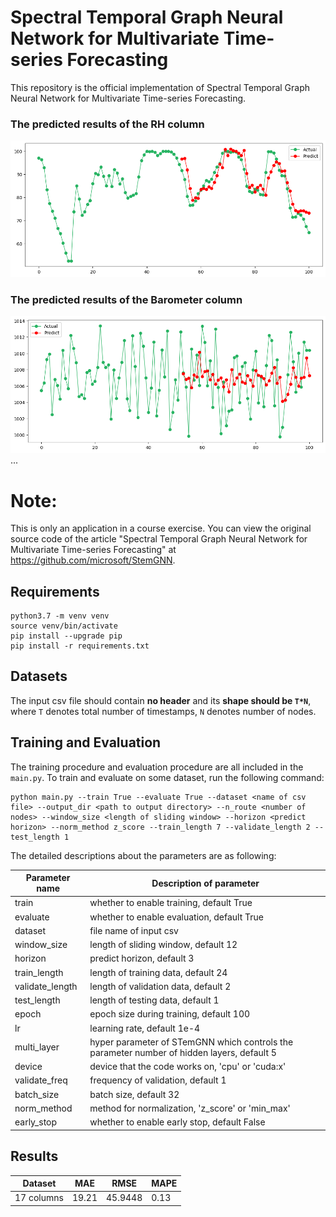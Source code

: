 # Spectral Temporal Graph Neural Network for Multivariate Time-series Forecasting

This repository is the official implementation of Spectral Temporal Graph Neural Network for
Multivariate Time-series Forecasting.

### The predicted results of the RH column
![RH column][RH]
### The predicted results of the Barometer column
![RH column][Barometer]
...
# Note:
This is only an application in a course exercise. You can view the original source code of the article "Spectral Temporal Graph Neural Network for Multivariate Time-series Forecasting" at https://github.com/microsoft/StemGNN.

## Requirements

```setup
python3.7 -m venv venv
source venv/bin/activate
pip install --upgrade pip
pip install -r requirements.txt
```

## Datasets

The input csv file should contain **no header** and its **shape should be `T*N`**, where `T` denotes total number of timestamps, `N` denotes number of nodes.

## Training and Evaluation

The training procedure and evaluation procedure are all included in the `main.py`. To train and evaluate on some dataset, run the following command:

```train & evaluate
python main.py --train True --evaluate True --dataset <name of csv file> --output_dir <path to output directory> --n_route <number of nodes> --window_size <length of sliding window> --horizon <predict horizon> --norm_method z_score --train_length 7 --validate_length 2 --test_length 1
```

The detailed descriptions about the parameters are as following:

| Parameter name | Description of parameter |
| --- | --- |
| train | whether to enable training, default True |
| evaluate | whether to enable evaluation, default True |
| dataset | file name of input csv |
| window_size | length of sliding window, default 12 |
| horizon | predict horizon, default 3 |
| train_length | length of training data, default 24 |
| validate_length | length of validation data, default 2 |
| test_length | length of testing data, default 1 |
| epoch | epoch size during training, default 100 |
| lr | learning rate, default 1e-4 |
| multi_layer | hyper parameter of STemGNN which controls the parameter number of hidden layers, default 5 |
| device | device that the code works on, 'cpu' or 'cuda:x' | 
| validate_freq | frequency of validation, default 1 |
| batch_size | batch size, default 32 |
| norm_method | method for normalization, 'z_score' or 'min_max' |
| early_stop | whether to enable early stop, default False |


## Results

| Dataset | MAE  | RMSE | MAPE |
| -----   | ---- | ---- | ---- |
| 17 columns | 19.21 | 45.9448| 0.13|

[RH]: RH_column.png
[Barometer]: Barometer_column.png
